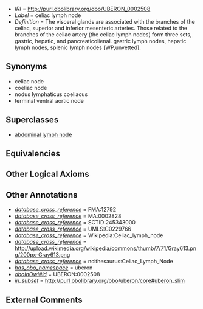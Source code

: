  * *IRI* = http://purl.obolibrary.org/obo/UBERON_0002508
 * *Label* = celiac lymph node
 * *Definition* = The visceral glands are associated with the branches of the celiac, superior and inferior mesenteric arteries. Those related to the branches of the celiac artery (the celiac lymph nodes) form three sets, gastric, hepatic, and pancreaticolienal. gastric lymph nodes, hepatic lymph nodes, splenic lymph nodes [WP,unvetted].

## Synonyms

 * celiac node
 * coeliac node
 * nodus lymphaticus coeliacus
 * terminal ventral aortic node

## Superclasses

 * [abdominal lymph node](../../UBERON/07/UBERON_0002507.md)

## Equivalencies


## Other Logical Axioms


## Other Annotations

 * *[database_cross_reference](../../ef/oboInOwl#hasDbXref.md)* = FMA:12792
 * *[database_cross_reference](../../ef/oboInOwl#hasDbXref.md)* = MA:0002828
 * *[database_cross_reference](../../ef/oboInOwl#hasDbXref.md)* = SCTID:245343000
 * *[database_cross_reference](../../ef/oboInOwl#hasDbXref.md)* = UMLS:C0229766
 * *[database_cross_reference](../../ef/oboInOwl#hasDbXref.md)* = Wikipedia:Celiac_lymph_node
 * *[database_cross_reference](../../ef/oboInOwl#hasDbXref.md)* = http://upload.wikimedia.org/wikipedia/commons/thumb/7/71/Gray613.png/200px-Gray613.png
 * *[database_cross_reference](../../ef/oboInOwl#hasDbXref.md)* = ncithesaurus:Celiac_Lymph_Node
 * *[has_obo_namespace](../../ce/oboInOwl#hasOBONamespace.md)* = uberon
 * *[oboInOwl#id](../../id/oboInOwl#id.md)* = UBERON:0002508
 * *[in_subset](../../et/oboInOwl#inSubset.md)* = http://purl.obolibrary.org/obo/uberon/core#uberon_slim

## External Comments

